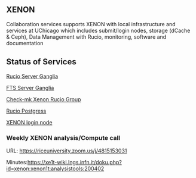 ## XENON

Collaboration services supports XENON with local infrastructure and services at UChicago which includes submit/login nodes,
storage (dCache & Ceph), Data Management with Rucio, monitoring, software and documentation

## Status of Services

[Rucio Server Ganglia](http://ganglia.grid.uchicago.edu/?r=hour&cs=&ce=&c=Head&h=rucio-xenon.grid.uchicago.edu&tab=m&vn=&tz=&hide-hf=false&m=load_one&sh=1&z=small&hc=4&host_regex=&max_graphs=0&s=by+name)

[FTS Server Ganglia](http://ganglia.grid.uchicago.edu/?r=hour&cs=&ce=&c=Head&h=fts.mwt2.org&tab=m&vn=&tz=&hide-hf=false&m=load_one&sh=1&z=small&hc=4&host_regex=&max_graphs=0&s=by+name)

[Check-mk Xenon Rucio Group](https://connect-mon.mwt2.org/checkmk/check_mk/index.py?start_url=%2Fcheckmk%2Fcheck_mk%2Fview.py%3Fhost%3Drucio-xenon.grid.uchicago.edu%26site%3Dcheckmk%26view_name%3Dhost)

[Rucio Postgress](https://grafana.mwt2.org/d/R7I3hNpZk/rucio-postgres-statistics?orgId=1)

[XENON login node](https://grafana.mwt2.org/d/JiH0SAoZk/connect-servers?orgId=1&var-Server=login-el7_xenon_ci-connect_net)

### Weekly XENON analysis/Compute call
URL: https://riceuniversity.zoom.us/j/4815153031  

Minutes:https://xe1t-wiki.lngs.infn.it/doku.php?id=xenon:xenon1t:analysistools:200402 
